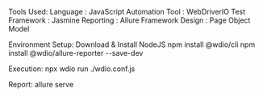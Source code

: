 Tools Used:
Language : JavaScript
Automation Tool : WebDriverIO
Test Framework : Jasmine
Reporting : Allure
Framework Design : Page Object Model

Environment Setup: 
Download & Install NodeJS
npm install @wdio/cli
npm install @wdio/allure-reporter --save-dev

Execution: 
npx wdio run ./wdio.conf.js

Report:
allure serve
